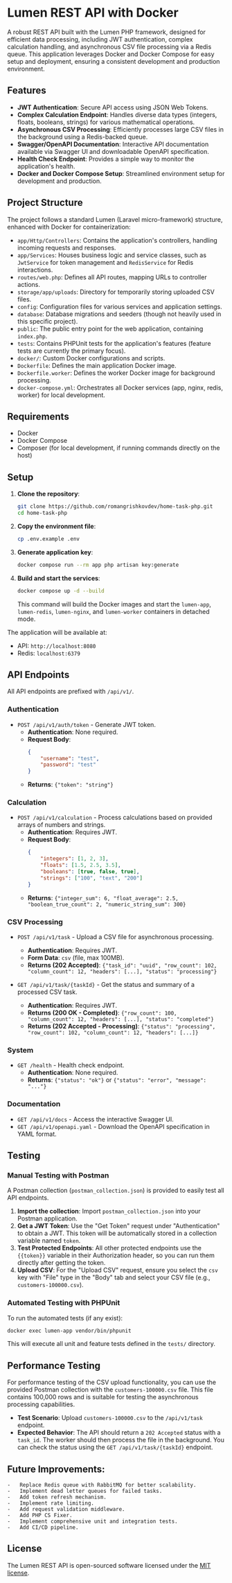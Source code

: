 # Lumen REST API with Docker

A robust REST API built with the Lumen PHP framework, designed for efficient data processing, including JWT authentication, complex calculation handling, and asynchronous CSV file processing via a Redis queue. This application leverages Docker and Docker Compose for easy setup and deployment, ensuring a consistent development and production environment.

## Features

- **JWT Authentication**: Secure API access using JSON Web Tokens.
- **Complex Calculation Endpoint**: Handles diverse data types (integers, floats, booleans, strings) for various mathematical operations.
- **Asynchronous CSV Processing**: Efficiently processes large CSV files in the background using a Redis-backed queue.
- **Swagger/OpenAPI Documentation**: Interactive API documentation available via Swagger UI and downloadable OpenAPI specification.
- **Health Check Endpoint**: Provides a simple way to monitor the application's health.
- **Docker and Docker Compose Setup**: Streamlined environment setup for development and production.

## Project Structure

The project follows a standard Lumen (Laravel micro-framework) structure, enhanced with Docker for containerization:

- `app/Http/Controllers`: Contains the application's controllers, handling incoming requests and responses.
- `app/Services`: Houses business logic and service classes, such as `JwtService` for token management and `RedisService` for Redis interactions.
- `routes/web.php`: Defines all API routes, mapping URLs to controller actions.
- `storage/app/uploads`: Directory for temporarily storing uploaded CSV files.
- `config`: Configuration files for various services and application settings.
- `database`: Database migrations and seeders (though not heavily used in this specific project).
- `public`: The public entry point for the web application, containing `index.php`.
- `tests`: Contains PHPUnit tests for the application's features (feature tests are currently the primary focus).
- `docker/`: Custom Docker configurations and scripts.
- `Dockerfile`: Defines the main application Docker image.
- `Dockerfile.worker`: Defines the worker Docker image for background processing.
- `docker-compose.yml`: Orchestrates all Docker services (app, nginx, redis, worker) for local development.

## Requirements

- Docker
- Docker Compose
- Composer (for local development, if running commands directly on the host)

## Setup

1.  **Clone the repository**:
    ```bash
    git clone https://github.com/romangrishkovdev/home-task-php.git
    cd home-task-php
    ```

2.  **Copy the environment file**:
    ```bash
    cp .env.example .env
    ```

3.  **Generate application key**:
    ```bash
    docker compose run --rm app php artisan key:generate
    ```

4.  **Build and start the services**:
    ```bash
    docker compose up -d --build
    ```
    This command will build the Docker images and start the `lumen-app`, `lumen-redis`, `lumen-nginx`, and `lumen-worker` containers in detached mode.

The application will be available at:
-   API: `http://localhost:8080`
-   Redis: `localhost:6379`

## API Endpoints

All API endpoints are prefixed with `/api/v1/`.

### Authentication

-   `POST /api/v1/auth/token` - Generate JWT token.
    -   **Authentication**: None required.
    -   **Request Body**:
        ```json
        {
            "username": "test",
            "password": "test"
        }
        ```
    -   **Returns**: `{"token": "string"}`

### Calculation

-   `POST /api/v1/calculation` - Process calculations based on provided arrays of numbers and strings.
    -   **Authentication**: Requires JWT.
    -   **Request Body**:
        ```json
        {
            "integers": [1, 2, 3],
            "floats": [1.5, 2.5, 3.5],
            "booleans": [true, false, true],
            "strings": ["100", "text", "200"]
        }
        ```
    -   **Returns**: `{"integer_sum": 6, "float_average": 2.5, "boolean_true_count": 2, "numeric_string_sum": 300}`

### CSV Processing

-   `POST /api/v1/task` - Upload a CSV file for asynchronous processing.
    -   **Authentication**: Requires JWT.
    -   **Form Data**: `csv` (file, max 100MB).
    -   **Returns (202 Accepted)**: `{"task_id": "uuid", "row_count": 102, "column_count": 12, "headers": [...], "status": "processing"}`

-   `GET /api/v1/task/{taskId}` - Get the status and summary of a processed CSV task.
    -   **Authentication**: Requires JWT.
    -   **Returns (200 OK - Completed)**: `{"row_count": 100, "column_count": 12, "headers": [...], "status": "completed"}`
    -   **Returns (202 Accepted - Processing)**: `{"status": "processing", "row_count": 102, "column_count": 12, "headers": [...]}`

### System

-   `GET /health` - Health check endpoint.
    -   **Authentication**: None required.
    -   **Returns**: `{"status": "ok"}` or `{"status": "error", "message": "..."}`

### Documentation

-   `GET /api/v1/docs` - Access the interactive Swagger UI.
-   `GET /api/v1/openapi.yaml` - Download the OpenAPI specification in YAML format.

## Testing

### Manual Testing with Postman

A Postman collection (`postman_collection.json`) is provided to easily test all API endpoints.

1.  **Import the collection**: Import `postman_collection.json` into your Postman application.
2.  **Get a JWT Token**: Use the "Get Token" request under "Authentication" to obtain a JWT. This token will be automatically stored in a collection variable named `token`.
3.  **Test Protected Endpoints**: All other protected endpoints use the `{{token}}` variable in their Authorization header, so you can run them directly after getting the token.
4.  **Upload CSV**: For the "Upload CSV" request, ensure you select the `csv` key with "File" type in the "Body" tab and select your CSV file (e.g., `customers-100000.csv`).

### Automated Testing with PHPUnit

To run the automated tests (if any exist):

```bash
docker exec lumen-app vendor/bin/phpunit
```

This will execute all unit and feature tests defined in the `tests/` directory.

## Performance Testing

For performance testing of the CSV upload functionality, you can use the provided Postman collection with the `customers-100000.csv` file. This file contains 100,000 rows and is suitable for testing the asynchronous processing capabilities.

-   **Test Scenario**: Upload `customers-100000.csv` to the `/api/v1/task` endpoint.
-   **Expected Behavior**: The API should return a `202 Accepted` status with a `task_id`. The worker should then process the file in the background. You can check the status using the `GET /api/v1/task/{taskId}` endpoint.

## Future Improvements:

    -   Replace Redis queue with RabbitMQ for better scalability.
    -   Implement dead letter queues for failed tasks.
    -   Add token refresh mechanism.
    -   Implement rate limiting.
    -   Add request validation middleware.
    -   Add PHP CS Fixer.
    -   Implement comprehensive unit and integration tests.
    -   Add CI/CD pipeline.

## License

The Lumen REST API is open-sourced software licensed under the [MIT license](https://opensource.org/licenses/MIT). 